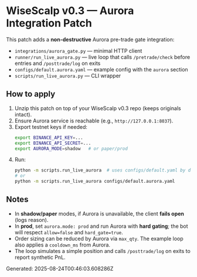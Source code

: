 
# WiseScalp v0.3 — Aurora Integration Patch

This patch adds a **non-destructive** Aurora pre-trade gate integration:
- `integrations/aurora_gate.py` — minimal HTTP client
- `runner/run_live_aurora.py` — live loop that calls `/pretrade/check` before entries and `/posttrade/log` on exits
- `configs/default.aurora.yaml` — example config with the `aurora` section
- `scripts/run_live_aurora.py` — CLI wrapper

## How to apply

1. Unzip this patch on top of your WiseScalp v0.3 repo (keeps originals intact).
2. Ensure Aurora service is reachable (e.g., `http://127.0.0.1:8037`).
3. Export testnet keys if needed:
   ```bash
   export BINANCE_API_KEY=... 
   export BINANCE_API_SECRET=...
   export AURORA_MODE=shadow   # or paper/prod
   ```
4. Run:
   ```bash
   python -m scripts.run_live_aurora  # uses configs/default.yaml by default
   # or
   python -m scripts.run_live_aurora configs/default.aurora.yaml
   ```

## Notes

- In **shadow/paper** modes, if Aurora is unavailable, the client **fails open** (logs reason).
- In **prod**, set `aurora.mode: prod` and run Aurora with **hard gating**; the bot will respect `allow=false` and `hard_gate=true`.
- Order sizing can be reduced by Aurora via `max_qty`. The example loop also applies a `cooldown_ms` from Aurora.
- The loop simulates a simple position and calls `/posttrade/log` on exits to report synthetic PnL.

Generated: 2025-08-24T00:46:03.608286Z
